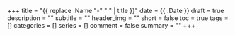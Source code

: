 +++
title = "{{ replace .Name "-" " " | title }}"
date = {{ .Date }}
draft = true
description = ""
subtitle = ""
header_img = ""
short = false
toc = true
tags = []
categories = []
series = []
comment = false
summary = ""
+++
